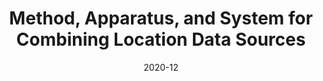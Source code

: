---
title: "Method, Apparatus, and System for Combining Location Data Sources"
collection: patents_pubs
permalink: /patents_pubs/2020-12-patent-17-116756
excerpt: "TODO: Add description"
date: 2020-12
citation: "C. Cervantes & S. Kompella. Method, Apparatus, and System for Combining Location Data Sources. U.S. Patent Application 17/116756, filed December 2020. Patent Pending"
---